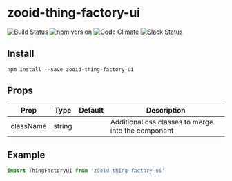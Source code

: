 # zooid-thing-factory-ui

[![Build Status](https://travis-ci.org/octoblu/zooid-thing-factory-ui.svg?branch=master)](https://travis-ci.org/octoblu/zooid-thing-factory-ui)
[![npm version](https://badge.fury.io/js/zooid-thing-factory-ui.svg)](http://badge.fury.io/js/zooid-thing-factory-ui)
[![Code Climate](https://codeclimate.com/github/octoblu/zooid-thing-factory-ui.png)](https://codeclimate.com/github/octoblu/zooid-thing-factory-ui)
[![Slack Status](http://community-slack.octoblu.com/badge.svg)](http://community-slack.octoblu.com)

## Install
```
npm install --save zooid-thing-factory-ui
```

## Props
| Prop      | Type   | Default | Description                          |
| ----------| -------| --------| -------------------------------------|
| className | string |         | Additional css classes to merge into the component |


## Example
```js
import ThingFactoryUi from 'zooid-thing-factory-ui'
```
